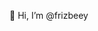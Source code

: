 👋 Hi, I’m @frizbeey
<!---
frizbeey/frizbeey is a ✨ special ✨ repository because its `README.md` (this file) appears on your GitHub profile.
You can click the Preview link to take a look at your changes.
--->
